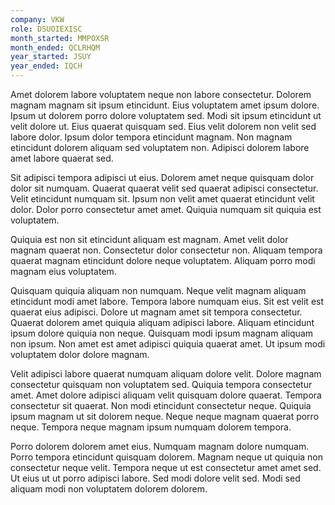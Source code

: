 ```yaml
---
company: VKW
role: DSUOIEXISC
month_started: MMPOXSR
month_ended: QCLRHQM
year_started: JSUY
year_ended: IQCH
---
```


Amet dolorem labore voluptatem neque non labore consectetur. Dolorem magnam magnam sit ipsum etincidunt. Eius voluptatem amet ipsum dolore. Ipsum ut dolorem porro dolore voluptatem sed. Modi sit ipsum etincidunt ut velit dolore ut. Eius quaerat quisquam sed. Eius velit dolorem non velit sed labore dolor. Ipsum dolor tempora etincidunt magnam. Non magnam etincidunt dolorem aliquam sed voluptatem non. Adipisci dolorem labore amet labore quaerat sed.

Sit adipisci tempora adipisci ut eius. Dolorem amet neque quisquam dolor dolor sit numquam. Quaerat quaerat velit sed quaerat adipisci consectetur. Velit etincidunt numquam sit. Ipsum non velit amet quaerat etincidunt velit dolor. Dolor porro consectetur amet amet. Quiquia numquam sit quiquia est voluptatem.

Quiquia est non sit etincidunt aliquam est magnam. Amet velit dolor magnam quaerat non. Consectetur dolor consectetur non. Aliquam tempora quaerat magnam etincidunt dolore neque voluptatem. Aliquam porro modi magnam eius voluptatem.

Quisquam quiquia aliquam non numquam. Neque velit magnam aliquam etincidunt modi amet labore. Tempora labore numquam eius. Sit est velit est quaerat eius adipisci. Dolore ut magnam amet sit tempora consectetur. Quaerat dolorem amet quiquia aliquam adipisci labore. Aliquam etincidunt ipsum dolore quiquia non neque. Quisquam modi ipsum magnam aliquam non ipsum. Non amet est amet adipisci quiquia quaerat amet. Ut ipsum modi voluptatem dolor dolore magnam.

Velit adipisci labore quaerat numquam aliquam dolore velit. Dolore magnam consectetur quisquam non voluptatem sed. Quiquia tempora consectetur amet. Amet dolore adipisci aliquam velit quisquam dolore quaerat. Tempora consectetur sit quaerat. Non modi etincidunt consectetur neque. Quiquia ipsum magnam ut sit dolorem neque. Neque neque magnam quaerat porro neque. Tempora neque magnam ipsum numquam dolorem tempora.

Porro dolorem dolorem amet eius. Numquam magnam dolore numquam. Porro tempora etincidunt quisquam dolorem. Magnam neque ut quiquia non consectetur neque velit. Tempora neque ut est consectetur amet amet sed. Ut eius ut ut porro adipisci labore. Sed modi dolore velit sed. Modi sed aliquam modi non voluptatem dolorem dolorem.
    